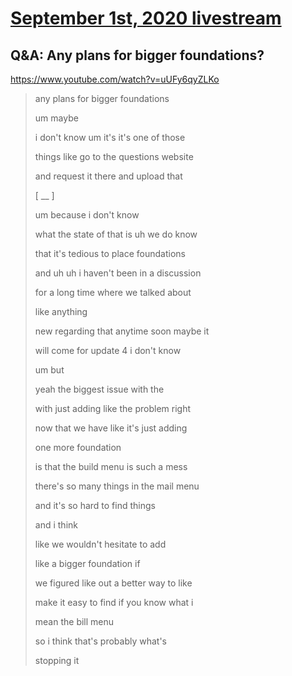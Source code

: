 # [September 1st, 2020 livestream](../2020-09-01.md)
## Q&A: Any plans for bigger foundations?
https://www.youtube.com/watch?v=uUFy6qyZLKo
> any plans for bigger foundations
> 
> um maybe
> 
> i don't know um it's it's one of those
> 
> things like go to the questions website
> 
> and request it there and upload that
> 
> [ __ ]
> 
> um because i don't know
> 
> what the state of that is uh we do know
> 
> that it's tedious to place foundations
> 
> and uh uh i haven't been in a discussion
> 
> for a long time where we talked about
> 
> like anything
> 
> new regarding that anytime soon maybe it
> 
> will come for update 4 i don't know
> 
> um but
> 
> yeah the biggest issue with the
> 
> with just adding like the problem right
> 
> now that we have like it's just adding
> 
> one more foundation
> 
> is that the build menu is such a mess
> 
> there's so many things in the mail menu
> 
> and it's so hard to find things
> 
> and i think
> 
> like we wouldn't hesitate to add
> 
> like a bigger foundation if
> 
> we figured like out a better way to like
> 
> make it easy to find if you know what i
> 
> mean the bill menu
> 
> so i think that's probably what's
> 
> stopping it
> 
